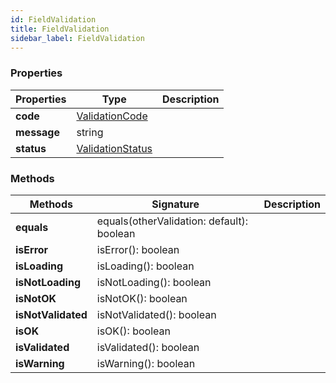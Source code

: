 ```yaml
---
id: FieldValidation
title: FieldValidation
sidebar_label: FieldValidation
---
```




### Properties

| Properties | Type | Description |
| --------- | ---- | ----------- |
| **code** | [ValidationCode](/framework-api/enum/ValidationCode.md) |  |
| **message** | string |  |
| **status** | [ValidationStatus](/framework-api/enum/ValidationStatus.md) |  |


### Methods

| Methods | Signature | Description |
| --------- | ---- | ----------- |
| **equals** | equals(otherValidation: default): boolean |  |
| **isError** | isError(): boolean |  |
| **isLoading** | isLoading(): boolean |  |
| **isNotLoading** | isNotLoading(): boolean |  |
| **isNotOK** | isNotOK(): boolean |  |
| **isNotValidated** | isNotValidated(): boolean |  |
| **isOK** | isOK(): boolean |  |
| **isValidated** | isValidated(): boolean |  |
| **isWarning** | isWarning(): boolean |  |
